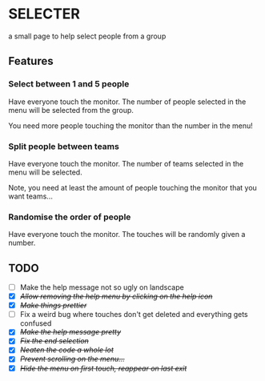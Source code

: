 # SELECTER
a small page to help select people from a group
## Features
### Select between 1 and 5 people
Have everyone touch the monitor. The number of people selected in the menu will be selected from the group.

You need more people touching the monitor than the number in the menu!

### Split people between teams
Have everyone touch the monitor. The number of teams selected in the menu will be selected.

Note, you need at least the amount of people touching the monitor that you want teams...

### Randomise the order of people
Have everyone touch the monitor. The touches will be randomly given a number.

## TODO
* [ ] Make the help message not so ugly on landscape
* [X] ~~*Allow removing the help menu by clicking on the help icon*~~
* [X] ~~*Make things prettier*~~
* [ ] Fix a weird bug where touches don't get deleted and everything gets confused
* [X] ~~*Make the help message pretty*~~
* [X] ~~*Fix the end selection*~~
* [X] ~~*Neaten the code a whole lot*~~
* [X] ~~*Prevent scrolling on the menu...*~~
* [X] ~~*Hide the menu on first touch, reappear on last exit*~~